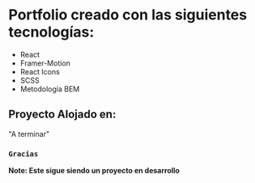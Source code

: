 # Portfolio creado con las siguientes tecnologías:

- React
- Framer-Motion
- React Icons
- SCSS
- Metodología BEM

## Proyecto Alojado en:

"A terminar"

### `Gracias`

**Note: Este sigue siendo un proyecto en desarrollo**

